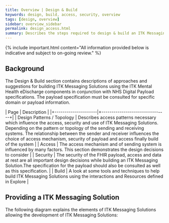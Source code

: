 ```yaml
---
title: Overview | Design & Build 
keywords: design, build, access, security, overview
tags: [design, overview]
sidebar: overview_sidebar
permalink: design_access.html
summary: Describes the steps required to design & build an ITK Messaging Solution using the interactions and profiles described in Explore.
---
```


{% include important.html content="All information provided below is indicative and subject to on-going review." %}

## Background ##

The Design & Build section contains descriptions of approaches and suggestions for building ITK Messaging Solutions using the ITK Mental Health eDischarge components in conjunction with NHS Digital Payload specifications. The payload specification must be consulted for specific domain or payload information.


| Page              |  Description    |
|+---------------------|+--------------------------------+|
| Design Patterns / Topology | Describes access patterns necessary which influence the access, security and use of ITK Messaging Solutions. Depending on the pattern or topology of the sending and receiving systems. The relationship between the sender and receiver influences the choice of access mechanism, security of payload and access finally build of the system |
| Access | The access mechanism and of sending system is influenced by many factors. This section demonstrates the design decisions to consider | 
| Security | The security of the FHIR payload, access and data at rest are all important design decisions while building an ITK Messaging Solution.The specification for the payload should also be consulted as well as this specification. | 
| Build | A look at some tools and techniques to help build ITK Messaging Solutions using the interactions and Resources defined in Explore | 

## Providing a ITK Messaging Solution  ##

The following diagram explains the elements of ITK Messaging Solutions allowing the development of ITK Messaging Solutions:






